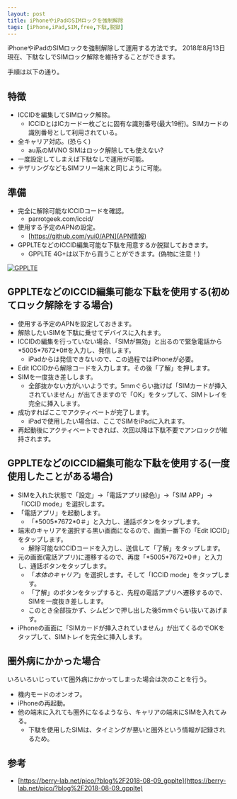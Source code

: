```yaml
---
layout: post
title: iPhoneやiPadのSIMロックを強制解除
tags: [iPhone,iPad,SIM,free,下駄,脱獄]
---
```


iPhoneやiPadのSIMロックを強制解除して運用する方法です。
2018年8月13日現在、下駄なしでSIMロック解除を維持することができます。

手順は以下の通り。

## 特徴

* ICCIDを編集してSIMロック解除。
  * ICCIDとはICカード一枚ごとに固有な識別番号(最大19桁)。SIMカードの識別番号として利用されている。
* 全キャリア対応。(恐らく)
  * au系のMVNO SIMはロック解除しても使えない?
* 一度設定してしまえば下駄なしで運用が可能。
* テザリングなどもSIMフリー端末と同じように可能。

## 準備

* 完全に解除可能なICCIDコードを確認。
  * parrotgeek.com/iccid/
* 使用する予定のAPNの設定。
  * [https://github.com/yui0/APN](APN情報)
* GPPLTEなどのICCID編集可能な下駄を用意するか脱獄しておきます。
  * GPPLTE 4G+は以下から買うことができます。(偽物に注意！)

[![GPPLTE](//hbb.afl.rakuten.co.jp/hgb/16ec7d70.3e59d6b9.16ec7d71.ecd24ae2/?me_id=1304818&item_id=10000097&m=https%3A%2F%2Fthumbnail.image.rakuten.co.jp%2F%400_mall%2Fapnshop%2Fcabinet%2F03885829%2Fimgrc0136637683.jpg%3F_ex%3D80x80&pc=https%3A%2F%2Fthumbnail.image.rakuten.co.jp%2F%400_mall%2Fapnshop%2Fcabinet%2F03885829%2Fimgrc0136637683.jpg%3F_ex%3D128x128&s=128x128&t=pict)](//hb.afl.rakuten.co.jp/hgc/16ec7d70.3e59d6b9.16ec7d71.ecd24ae2/?pc=https%3A%2F%2Fitem.rakuten.co.jp%2Fapnshop%2Fgpplte%2F&m=http%3A%2F%2Fm.rakuten.co.jp%2Fapnshop%2Fi%2F10000097%2F&link_type=pict&ut=eyJwYWdlIjoiaXRlbSIsInR5cGUiOiJwaWN0Iiwic2l6ZSI6IjEyOHgxMjgiLCJuYW0iOjEsIm5hbXAiOiJkb3duIiwiY29tIjoxLCJjb21wIjoiZG93biIsInByaWNlIjoxLCJib3IiOjEsImNvbCI6MH0%3D)

## GPPLTEなどのICCID編集可能な下駄を使用する(初めてロック解除をする場合)

* 使用する予定のAPNを設定しておきます。
* 解除したいSIMを下駄に乗せてデバイスに入れます。
* ICCIDの編集を行っていない場合、「SIMが無効」と出るので緊急電話から\*5005\*7672\*0#を入力し、発信します。
  * iPadからは発信できないので、この過程ではiPhoneが必要。
* Edit ICCIDから解除コードを入力します。その後「了解」を押します。
* SIMを一度抜き差しします。
  * 全部抜かない方がいいようです。5mmぐらい抜けば「SIMカードが挿入されていません」が出てきますので「OK」をタップして、SIMトレイを完全に挿入します。
* 成功すればここでアクティベートが完了します。
  * iPadで使用したい場合は、ここでSIMをiPadに入れます。
* 再起動後にアクティベートできれば、次回以降は下駄不要でアンロックが維持されます。

## GPPLTEなどのICCID編集可能な下駄を使用する(一度使用したことがある場合)

* SIMを入れた状態で「設定」→「電話アプリ(緑色)」→「SIM APP」→「ICCID mode」を選択します。
* 「電話アプリ」を起動します。
  * 「\*5005\*7672\*0＃」と入力し、通話ボタンをタップします。
* 端末のキャリアを選択する黒い画面になるので、画面一番下の「Edit ICCID」をタップします。
  * 解除可能なICCIDコードを入力し、送信して「了解」をタップします。
* 元の画面(電話アプリ)に遷移するので、再度「\*5005\*7672\*0＃」と入力し、通話ボタンをタップします。
  * 「*本体のキャリア*」を選択します。そして「ICCID mode」をタップします。
  * 「了解」のボタンをタップすると、先程の電話アプリへ遷移するので、SIMを一度抜き差しします。
  * このとき全部抜かず、シムピンで押し出した後5mmぐらい抜いてあげます。
* iPhoneの画面に「SIMカードが挿入されていません」が出てくるのでOKをタップして、SIMトレイを完全に挿入します。

## 圏外病にかかった場合

いろいろいじっていて圏外病にかかってしまった場合は次のことを行う。

* 機内モードのオンオフ。
* iPhoneの再起動。
* 他の端末に入れても圏外になるようなら、キャリアの端末にSIMを入れてみる。
  * 下駄を使用したSIMは、タイミングが悪いと圏外という情報が記録されるため。

## 参考

* [https://berry-lab.net/pico/?blog%2F2018-08-09_gpplte](https://berry-lab.net/pico/?blog%2F2018-08-09_gpplte)
